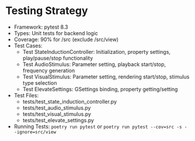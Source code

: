 # Testing Strategy
- Framework: pytest 8.3
- Types: Unit tests for backend logic
- Coverage: 90% for /src (exclude /src/view)
- Test Cases:
  - Test StateInductionController: Initialization, property settings, play/pause/stop functionality
  - Test AudioStimulus: Parameter setting, playback start/stop, frequency generation
  - Test VisualStimulus: Parameter setting, rendering start/stop, stimulus type selection
  - Test ElevateSettings: GSettings binding, property getting/setting
- Test Files:
  - tests/test_state_induction_controller.py
  - tests/test_audio_stimulus.py
  - tests/test_visual_stimulus.py
  - tests/test_elevate_settings.py
- Running Tests: `poetry run pytest` or `poetry run pytest --cov=src -s --ignore=src/view`